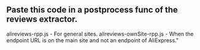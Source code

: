 ## Paste this code in a postprocess func of the reviews extractor.

alireviews-rpp.js - For general sites.
alireviews-ownSite-rpp.js - When the endpoint URL is on the main site and not an endpoint of AliExpress."
